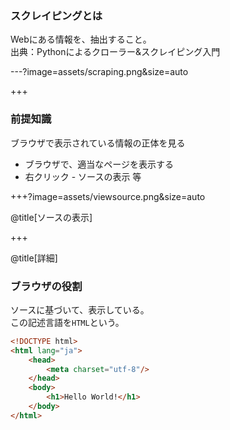 ### スクレイピングとは
Webにある情報を、抽出すること。  
出典：Pythonによるクローラー&スクレイピング入門

---?image=assets/scraping.png&size=auto

+++

### 前提知識

ブラウザで表示されている情報の正体を見る

<ul>
<li class="fragment">ブラウザで、適当なページを表示する</li>
<li class="fragment">右クリック - ソースの表示 等</li>
</ul>

+++?image=assets/viewsource.png&size=auto

@title[ソースの表示]

+++

@title[詳細]

### ブラウザの役割
ソースに基づいて、表示している。  
この記述言語を`HTML`という。

```html
<!DOCTYPE html>
<html lang="ja">
    <head>
        <meta charset="utf-8"/>
    </head>
    <body>
        <h1>Hello World!</h1>
    </body>
</html>
```
